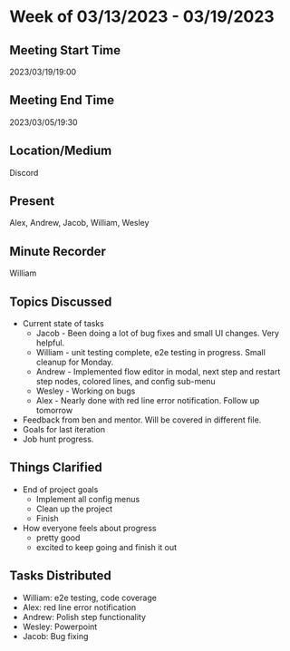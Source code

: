 # Week of 03/13/2023 - 03/19/2023

## Meeting Start Time

2023/03/19/19:00

## Meeting End Time

2023/03/05/19:30

## Location/Medium

Discord

## Present

Alex, Andrew, Jacob, William, Wesley

## Minute Recorder

William

## Topics Discussed
- Current state of tasks
  - Jacob - Been doing a lot of bug fixes and small UI changes. Very helpful.
  - William - unit testing complete, e2e testing in progress. Small cleanup for Monday.
  - Andrew - Implemented flow editor in modal, next step and restart step nodes, colored lines, and config sub-menu
  - Wesley - Working on bugs
  - Alex - Nearly done with red line error notification. Follow up tomorrow
- Feedback from ben and mentor. Will be covered in different file.
- Goals for last iteration
- Job hunt progress.

## Things Clarified
- End of project goals
  - Implement all config menus
  - Clean up the project
  - Finish
- How everyone feels about progress
  - pretty good
  - excited to keep going and finish it out

## Tasks Distributed
- William: e2e testing, code coverage
- Alex: red line error notification
- Andrew: Polish step functionality
- Wesley: Powerpoint
- Jacob: Bug fixing
